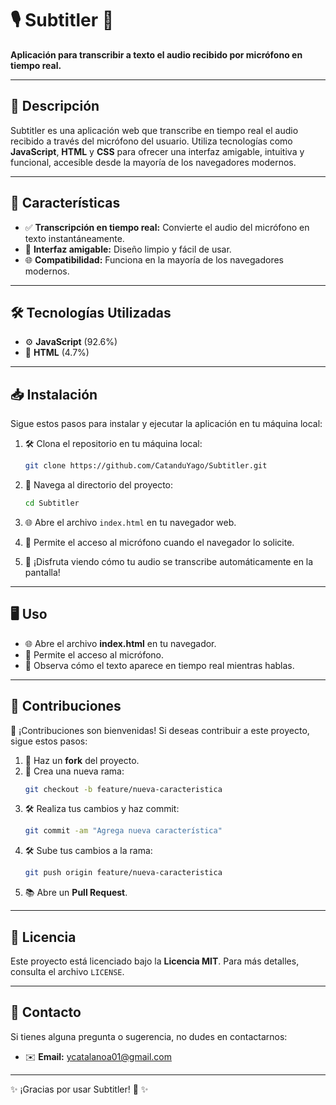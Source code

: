 # 🎙️ Subtitler 🎉

**Aplicación para transcribir a texto el audio recibido por micrófono en tiempo real.**

---

## 📝 Descripción

Subtitler es una aplicación web que transcribe en tiempo real el audio recibido a través del micrófono del usuario. Utiliza tecnologías como **JavaScript**, **HTML** y **CSS** para ofrecer una interfaz amigable, intuitiva y funcional, accesible desde la mayoría de los navegadores modernos.

---

## 🚀 Características

- ✅ **Transcripción en tiempo real:** Convierte el audio del micrófono en texto instantáneamente.
- 🎨 **Interfaz amigable:** Diseño limpio y fácil de usar.
- 🌐 **Compatibilidad:** Funciona en la mayoría de los navegadores modernos.

---

## 🛠️ Tecnologías Utilizadas

- ⚙️ **JavaScript** (92.6%)
- 📄 **HTML** (4.7%)

---

## 📥 Instalación

Sigue estos pasos para instalar y ejecutar la aplicación en tu máquina local:

1. 🛠️ Clona el repositorio en tu máquina local:
   ```bash
   git clone https://github.com/CatanduYago/Subtitler.git
   ```

2. 📂 Navega al directorio del proyecto:
   ```bash
   cd Subtitler
   ```

3. 🌐 Abre el archivo `index.html` en tu navegador web.

4. 🎤 Permite el acceso al micrófono cuando el navegador lo solicite.

5. 🎉 ¡Disfruta viendo cómo tu audio se transcribe automáticamente en la pantalla!

---

## 🖥️ Uso

- 🌐 Abre el archivo **index.html** en tu navegador.
- 🎤 Permite el acceso al micrófono.
- 👀 Observa cómo el texto aparece en tiempo real mientras hablas.

---

## 🤝 Contribuciones

🌟 ¡Contribuciones son bienvenidas! Si deseas contribuir a este proyecto, sigue estos pasos:

1. 🔄 Haz un **fork** del proyecto.
2. 🌱 Crea una nueva rama:
   ```bash
   git checkout -b feature/nueva-caracteristica
   ```
3. 🛠️ Realiza tus cambios y haz commit:
   ```bash
   git commit -am "Agrega nueva característica"
   ```
4. 🛠️ Sube tus cambios a la rama:
   ```bash
   git push origin feature/nueva-caracteristica
   ```
5. 📚 Abre un **Pull Request**.

---

## 📜 Licencia

Este proyecto está licenciado bajo la **Licencia MIT**. Para más detalles, consulta el archivo `LICENSE`.

---

## 📧 Contacto

Si tienes alguna pregunta o sugerencia, no dudes en contactarnos:

- ✉️ **Email:** [ycatalanoa01@gmail.com](mailto:ycatalanoa01@gmail.com)

---

✨ ¡Gracias por usar Subtitler! 🎉 ✨
